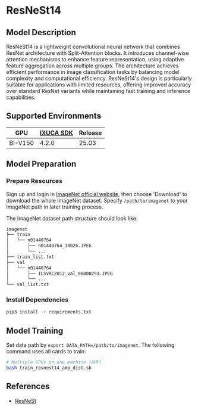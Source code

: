 # ResNeSt14

## Model Description

ResNeSt14 is a lightweight convolutional neural network that combines ResNet architecture with Split-Attention blocks.
It introduces channel-wise attention mechanisms to enhance feature representation, using adaptive feature aggregation
across multiple groups. The architecture achieves efficient performance in image classification tasks by balancing model
complexity and computational efficiency. ResNeSt14's design is particularly suitable for applications with limited
resources, offering improved accuracy over standard ResNet variants while maintaining fast training and inference
capabilities.

## Supported Environments

| GPU    | [IXUCA SDK](https://gitee.com/deep-spark/deepspark#%E5%A4%A9%E6%95%B0%E6%99%BA%E7%AE%97%E8%BD%AF%E4%BB%B6%E6%A0%88-ixuca) | Release |
|--------|-----------|---------|
| BI-V150 | 4.2.0     |  25.03  |

## Model Preparation

### Prepare Resources

Sign up and login in [ImageNet official website](https://www.image-net.org/index.php), then choose 'Download' to
download the whole ImageNet dataset. Specify `/path/to/imagenet` to your ImageNet path in later training process.

The ImageNet dataset path structure should look like:

```bash
imagenet
├── train
│   └── n01440764
│       ├── n01440764_10026.JPEG
│       └── ...
├── train_list.txt
├── val
│   └── n01440764
│       ├── ILSVRC2012_val_00000293.JPEG
│       └── ...
└── val_list.txt
```

### Install Dependencies

```bash
pip3 install -r requirements.txt
```

## Model Training

Set data path by `export DATA_PATH=/path/to/imagenet`. The following command uses all cards to train:

```bash
# Multiple GPUs on one machine (AMP)
bash train_resnest14_amp_dist.sh
```

## References

- [ResNeSt](https://github.com/zhanghang1989/ResNeSt)
